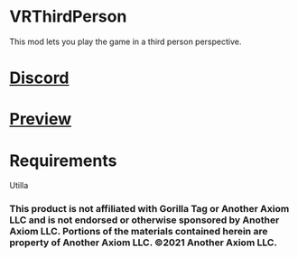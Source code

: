 # VRThirdPerson

This mod lets you play the game in a third person perspective.
<br>
# [Discord](https://discord.com/invite/zVpbtgmehp) 
# [Preview](https://www.youtube.com/@huskygt)
# Requirements
Utilla

### This product is not affiliated with Gorilla Tag or Another Axiom LLC and is not endorsed or otherwise sponsored by Another Axiom LLC. Portions of the materials contained herein are property of Another Axiom LLC. ©2021 Another Axiom LLC.
